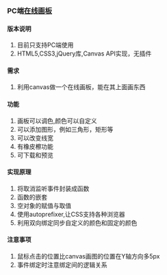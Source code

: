 ### PC端[在线画板](https://shenfeng1945.github.io/Canvas)
#### 版本说明
1. 目前只支持PC端使用
2. HTML5,CSS3,jQuery库,Canvas API实现，无插件
#### 需求
1. 利用canvas做一个在线画板，能在其上面画东西
#### 功能
1. 画板可以调色,颜色可以自定义
2. 可以添加图形，例如三角形，矩形等
3. 可以改变线宽
4. 有橡皮檫功能
5. 可下载和预览
#### 实现原理
1. 将取消监听事件封装成函数
2. 函数的嵌套
3. 空对象的赋值与取值
4. 使用autoprefixer,让CSS支持各种浏览器
5. 利用双向绑定同步自定义的颜色和固定的颜色
#### 注意事项
1. 鼠标点击的位置比canvas画图的位置在Y轴方向多5px
2. 事件绑定时注意绑定间的逻辑关系
